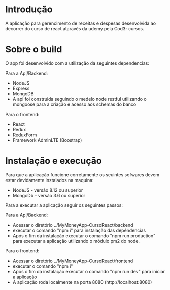 # Introdução

A aplicação para gerencimento de receitas e despesas desenvolvida ao decorrer
do curso de react ataravés da udemy pela Cod3r cursos.

# Sobre o build

O app foi desenvolvido com a utilização da seguintes dependencias:

Para a Api/Backend:
- NodeJS
- Express
- MongoDB
- A api foi construida seguindo o medelo node restful utilizando o mongoose
para a criação e acesso aos schemas do banco

Para o frontend:
- React
- Redux
- ReduxForm
- Framework AdminLTE (Boostrap)

# Instalação e execução

Para que a aplicação funcione corretamente os seuintes sofwares devem estar
devidamente instalados na maquina: 

- NodeJS - versão 8.12 ou superior
- MongoDb - versão 3.6 ou superior

Para a executar a aplicação seguir os seguintes passos:

Para a Api/Backend:
- Acessar o diretório ../MyMoneyApp-CursoReact/backend
- executar o comando "npm i" para instalação das depêndencias
- Após o fim da instalação executar o comando "npm run production" para executar 
a aplicação utilizando o módulo pm2 do node. 

Para o frontend:
- Acessar o diretório ../MyMoneyApp-CursoReact/frontend
- executar o comando "npm i"
- Após o fim da instalação executar o comando "npm run dev" para iniciar a 
aplicação
- A aplicação roda localmente na porta 8080 (http://localhost:8080)
